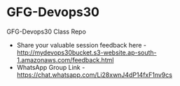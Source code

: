 # GFG-Devops30
GFG-Devops30 Class Repo

* Share your valuable session feedback here - http://mydevops30bucket.s3-website.ap-south-1.amazonaws.com/feedback.html
* WhatsApp Group Link - https://chat.whatsapp.com/Li28xwnJ4dP14fxF1nv9cs
